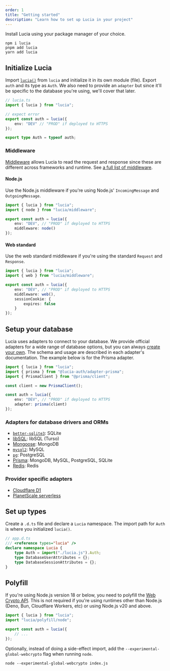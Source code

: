 ```yaml
---
order: 1
title: "Getting started"
description: "Learn how to set up Lucia in your project"
---
```


Install Lucia using your package manager of your choice.

```
npm i lucia
pnpm add lucia
yarn add lucia
```

## Initialize Lucia

Import [`lucia()`](/reference/lucia/main#lucia) from `lucia` and initialize it in its own module (file). Export `auth` and its type as `Auth`. We also need to provide an `adapter` but since it'll be specific to the database you're using, we'll cover that later.

```ts
// lucia.ts
import { lucia } from "lucia";

// expect error
export const auth = lucia({
	env: "DEV" // "PROD" if deployed to HTTPS
});

export type Auth = typeof auth;
```

### Middleware

[Middleware](/basics/handle-requests) allows Lucia to read the request and response since these are different across frameworks and runtime. See [a full list of middleware](/basics/handle-requests#list-of-middleware-and-examples).

#### Node.js

Use the Node.js middleware if you're using Node.js' `IncomingMessage` and `OutgoingMessage`.

```ts
import { lucia } from "lucia";
import { node } from "lucia/middleware";

export const auth = lucia({
	env: "DEV", // "PROD" if deployed to HTTPS
	middleware: node()
});
```

#### Web standard

Use the web standard middleware if you're using the standard `Request` and `Response`.

```ts
import { lucia } from "lucia";
import { web } from "lucia/middleware";

export const auth = lucia({
	env: "DEV", // "PROD" if deployed to HTTPS
	middleware: web(),
	sessionCookie: {
		expires: false
	}
});
```

## Setup your database

Lucia uses adapters to connect to your database. We provide official adapters for a wide range of database options, but you can always [create your own](/extending-lucia/database-adapters-api). The schema and usage are described in each adapter's documentation. The example below is for the Prisma adapter.

```ts
import { lucia } from "lucia";
import { prisma } from "@lucia-auth/adapter-prisma";
import { PrismaClient } from "@prisma/client";

const client = new PrismaClient();

const auth = lucia({
	env: "DEV", // "PROD" if deployed to HTTPS
	adapter: prisma(client)
});
```

### Adapters for database drivers and ORMs

- [`better-sqlite3`](/database-adapters/better-sqlite3): SQLite
- [libSQL](/database-adapters/libSQL): libSQL (Turso)
- [Mongoose](/database-adapters/mongoose): MongoDB
- [`mysql2`](/database-adapters/mysql2): MySQL
- [`pg`](/database-adapters/pg): PostgreSQL
- [Prisma](/database-adapters/prisma): MongoDB, MySQL, PostgreSQL, SQLite
- [Redis](/database-adapters/redis): Redis

### Provider specific adapters

- [Cloudflare D1](/database-adapters/cloudflare-d1)
- [PlanetScale serverless](/database-adapters/planetscale-serverless)

## Set up types

Create a `.d.ts` file and declare a `Lucia` namespace. The import path for `Auth` is where you initialized `lucia()`.

```ts
// app.d.ts
/// <reference types="lucia" />
declare namespace Lucia {
	type Auth = import("./lucia.js").Auth;
	type DatabaseUserAttributes = {};
	type DatabaseSessionAttributes = {};
}
```

## Polyfill

If you're using Node.js version 18 or below, you need to polyfill the [Web Crypto API](https://developer.mozilla.org/en-US/docs/Web/API/Web_Crypto_API). This is not required if you're using runtimes other than Node.js (Deno, Bun, Cloudflare Workers, etc) or using Node.js v20 and above.

```ts
import { lucia } from "lucia";
import "lucia/polyfill/node";

export const auth = lucia({
	// ...
});
```

Optionally, instead of doing a side-effect import, add the `--experimental-global-webcrypto` flag when running `node`.

```
node --experimental-global-webcrypto index.js
```

